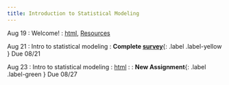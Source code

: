 ```yaml
---
title: Introduction to Statistical Modeling
---
```


Aug 19
: Welcome!
  : [html](https://jlacasa.github.io/stat705_fall2024/classes/day01_08192024), [Resources](https://jlacasa.github.io/stat705_fall2024/resources/)

Aug 21
: Intro to statistical modeling
  : **Complete [survey](https://forms.gle/Anv7f1uFUZDwoDsS9)**{: .label .label-yellow } Due 08/21

Aug 23
: Intro to statistical modeling
  : [html](#)
: []()
  : **New Assignment**{: .label .label-green } Due 08/27
